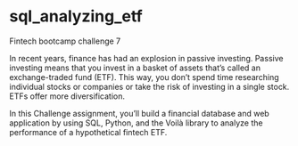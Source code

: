 # sql_analyzing_etf
Fintech bootcamp challenge 7

In recent years, finance has had an explosion in passive investing. Passive investing means that you invest in a basket of assets that’s called an exchange-traded fund (ETF). This way, you don’t spend time researching individual stocks or companies or take the risk of investing in a single stock. ETFs offer more diversification.

In this Challenge assignment, you’ll build a financial database and web application by using SQL, Python, and the Voilà library to analyze the performance of a hypothetical fintech ETF.
